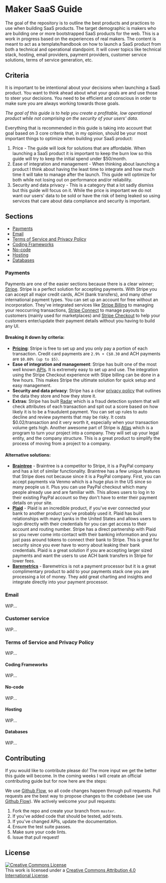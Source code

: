 # Maker SaaS Guide
The goal of the repository is to outline the best products and practices to use when building SaaS products. The target demographic is makers who are building one or more bootstrapped SaaS products for the web. This is a work in progress based on the experiences of real makers. The content is meant to act as a template/handbook on how to launch a SaaS product from both a technical and operational standpoint. It will cover topics like technical stack, hosting, email providers, payment providers, customer service solutions, terms of service generation, etc.

## Criteria
It is important to be intentional about your decisions when launching a SaaS product. You want to think ahead about what your goals are and use those to steer your decisions. You need to be efficient and conscious in order to make sure you are always working towards those goals.

_The goal of this guide is to help you create a profitable, low operational product while not comprising on the security of your users' data._

Everything that is recommended in this guide is taking into account that goal based on 3 core criteria that, in my opinion, should be your most important things to optimize when building your SaaS product:
  1. Price - The guide will look for solutions that are affordable. When launching a SaaS product it is important to keep the burn low so this guide will try to keep the initial spend under $50/month.
  2. Ease of integration and management - When thinking about launching a product I think about having the least time to integrate and how much time it will take to manage after the launch. This guide will optimize for both while not losing out on performance and/or reliability.
  3. Security and data privacy - This is a category that a lot sadly dismiss but this guide will focus on it. While the price is important we do not want our users' data to be sold or have the risk of being leaked so using services that care about data compliance and security is important.

## Sections
 - [Payments](#payments)
 - [Email](#email)
 - [Terms of Service and Privacy Policy](#terms-of-service-and-privacy-policy)
 - [Coding Frameworks](#coding-framworks)
 - [No-code](#no-code)
 - [Hosting](#hosting)
 - [Databases](#databases)

### Payments
Payments are one of the easier sections because there is a clear winner; [Stripe](https://stripe.com). Stripe is a perfect solution for accepting payments. With Stripe you can accept all major credit cards, ACH (bank transfers), and many other international payment types. You can set up an account for free without an incorporation. They've integrated services like [Stripe Billing](https://stripe.com/billing) to managing your reoccurring transactions, [Stripe Connect](https://stripe.com/connect) to manage payouts to customers (mainly used for marketplaces) and [Stripe Checkout](https://stripe.com/docs/payments/checkout) to help your customers enter/update their payment details without you having to build any UI.

#### Breaking it down by criteria:
- **[Pricing](https://stripe.com/pricing)**: Stripe is free to set up and you only pay a portion of each transaction. Credit card payments are `2.9% + C$0.30` and ACH payments are `$0.80% (up to $5)`.
- **Ease of integration and management**: Stripe has built one of the most well known [APIs](https://stripe.com/docs/api). It is extremely easy to set up and use. The integration using the Stripe Checkout experience with Stipe billing can be done in a few hours. This makes Stripe the ultimate solution for quick setup and easy management.
- **Security and data privacy**: Stripe has a clear [privacy policy](https://stripe.com/privacy) that outlines the data they store and how they store it.
- **Extras**: Stripe has built [Radar](https://stripe.com/radar) which is a fraud detection system that will check attributes of each transaction and spit out a score based on how likely it is to be a fraudulent payment. You can set up rules to auto decline and review payments that may be risky. It costs $0.02/transaction and it very worth it, especially when your transaction volume gets high. Another awesome part of Stripe is [Atlas](https://stripe.com/atlas) which is a program to turn your project into a company. They will set up your legal entity, and the company structure. This is a great product to simplify the process of moving from a project to a company.

#### Alternative solutions:
- **[Braintree](https://www.braintreepayments.com)** - Braintree is a competitor to Stripe, it is a PayPal company and has a lot of similar functionality. Braintree has a few unique features that Stripe does not because since it is a PayPal company. First, you can accept payments via Venmo which is a huge plus in the US since so many people us it. Plus you can use PayPal checkout which many people already use and are familiar with. This allows users to log in to their existing PayPal account so they don't have to enter their payment details on your site.
- **[Plaid](https://plaid.com/)** - Plaid is an incredible product, if you've ever connected your bank to another product you've probably used it. Plaid has built relationships with many banks in the United States and allows users to login directly with their credentials for you can get access to their account and routing number. Stripe has a direct partnership with Plaid so you never come into contact with their banking information and you just pass around tokens to connect their bank to Stripe. This is great for security since you ever have to worry about leaking their bank credentials. Plaid is a great solution if you are accepting larger sized payments and want the users to use ACH bank transfers in Stripe for lower fees.
- **[Baremetrics](https://baremetrics.com/)** - Baremetrics is not a payment processor but it is a great complimentary product to add to your payments stack one you are processing a lot of money. They add great charting and insights and integrate directly into your payment processor.

### Email
WIP...

### Customer service
WIP...

### Terms of Service and Privacy Policy
WIP...

#### Coding Frameworks
WIP...

#### No-code
WIP...

#### Hosting
WIP...

#### Databases
WIP...

## Contributing
If you would like to contribute please do! The more input we get the better this guide will become. In the coming weeks I will create an official contributing guide but for now here are the steps:

We use [Github Flow](https://guides.github.com/introduction/flow/index.html), so all code changes happen through pull requests. Pull requests are the best way to propose changes to the codebase (we use [Github Flow](https://guides.github.com/introduction/flow/index.html)). We actively welcome your pull requests:

1. Fork the repo and create your branch from `master`.
2. If you've added code that should be tested, add tests.
3. If you've changed APIs, update the documentation.
4. Ensure the test suite passes.
5. Make sure your code lints.
6. Issue that pull request!

## License
<a rel="license" href="http://creativecommons.org/licenses/by/4.0/"><img alt="Creative Commons License" style="border-width:0" src="https://i.creativecommons.org/l/by/4.0/88x31.png" /></a><br />This work is licensed under a <a rel="license" href="http://creativecommons.org/licenses/by/4.0/">Creative Commons Attribution 4.0 International License</a>.
